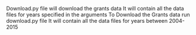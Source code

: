 Download.py file will download the grants data
It will contain all the data files for years specified in the arguments
To Download the Grants data run download.py file
It will contain all the data files for years between 2004-2015
